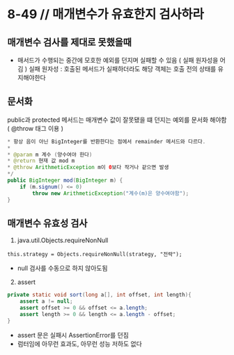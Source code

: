 # 8-49 // 매개변수가 유효한지 검사하라

## 매개변수 검사를 제대로 못했을때

- 매서드가 수행되는 중간에 모호한 예외를 던지며 실패할 수 있음 ( 실패 원자성을 어김 )
실패 원자성 : 호출된 메서드가 실패하더라도 해당 객체는 호출 전의 상태를 유지해야한다

## 문서화
public과 protected 메서드는 매개변수 값이 잘못됐을 떄 던지는 예외를 문서화 해야함 ( @throw 태그 이용 )
```java
* 항상 음이 아닌 BigInteger를 반환한다는 점에서 remainder 메서드와 다르다.
* 
* @param m 계수 (양수여야 한다)
* @return 현재 값 mod m
* @throw ArithmeticException m이 0보다 작거나 같으면 발생
*/
public BigInteger mod(BigInteger m) {
    if (m.signum() <= 0)
        throw new ArithmeticException("계수(m)은 양수여야함");
}
```

## 매개변수 유효성 검사

1. java.util.Objects.requireNonNull
```
this.strategy = Objects.requireNonNull(strategy, "전략");
```
- null 검사를 수동으로 하지 않아도됨

2. assert
```java
private static void sort(long a[], int offset, int length){
    assert a != null;
    assert offset >= 0 && offset <= a.length;
    assert length >= 0 && length <= a.length - offset;
}
```
- assert 문은 실패시 AssertionError를 던짐
- 럼터임에 아무런 효과도, 아무런 성능 저하도 없다



